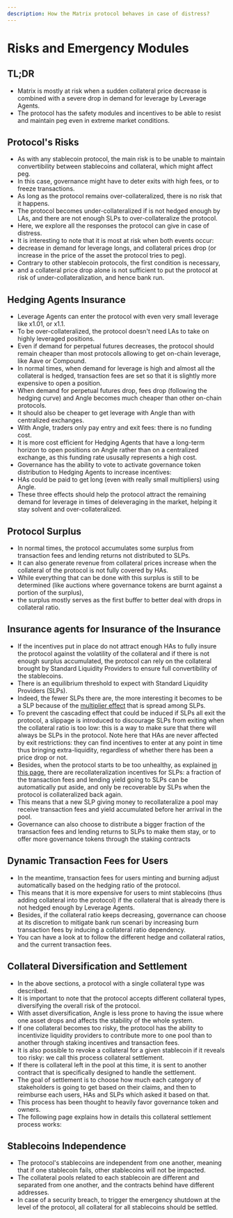 ```yaml
---
description: How the Matrix protocol behaves in case of distress?
---
```


# Risks and Emergency Modules

## TL;DR

- Matrix is mostly at risk when a sudden collateral price decrease is combined with a severe drop in demand for leverage by Leverage Agents.
- The protocol has the safety modules and incentives to be able to resist and maintain peg even in extreme market conditions.

## Protocol's Risks

- As with any stablecoin protocol, the main risk is to be unable to maintain convertibility between stablecoins and collateral, which might affect peg. 
- In this case, governance might have to deter exits with high fees, or to freeze transactions. 
- As long as the protocol remains over-collateralized, there is no risk that it happens.
- The protocol becomes under-collateralized if is not hedged enough by LAs, and there are not enough SLPs to over-collateralize the protocol.
- Here, we explore all the responses the protocol can give in case of distress. 
- It is interesting to note that it is most at risk when both events occur: 
- decrease in demand for leverage longs, and collateral prices drop \(or increase in the price of the asset the protocol tries to peg\). 
- Contrary to other stablecoin protocols, the first condition is necessary, 
- and a collateral price drop alone is not sufficient to put the protocol at risk of under-collateralization, and hence bank run.

## Hedging Agents Insurance

- Leverage Agents can enter the protocol with even very small leverage like x1.01, or x1.1. 
- To be over-collateralized, the protocol doesn't need LAs to take on highly leveraged positions.
- Even if demand for perpetual futures decreases, the protocol should remain cheaper than most protocols allowing to get on-chain leverage, like Aave or Compound. 
- In normal times, when demand for leverage is high and almost all the collateral is hedged, transaction fees are set so that it is slightly more expensive to open a position. 
- When demand for perpetual futures drop, fees drop \(following the hedging curve\) and Angle becomes much cheaper than other on-chain protocols.
- It should also be cheaper to get leverage with Angle than with centralized exchanges. 
- With Angle, traders only pay entry and exit fees: there is no funding cost. 
- It is more cost efficient for Hedging Agents that have a long-term horizon to open positions on Angle rather than on a centralized exchange, as this funding rate ususally represents a high cost.
- Governance has the ability to vote to activate governance token distribution to Hedging Agents to increase incentives: 
- HAs could be paid to get long \(even with really small multipliers\) using Angle.
- These three effects should help the protocol attract the remaining demand for leverage in times of deleveraging in the market, helping it stay solvent and over-collateralized.

## Protocol Surplus

- In normal times, the protocol accumulates some surplus from transaction fees and lending returns not distributed to SLPs. 
- It can also generate revenue from collateral prices increase when the collateral of the protocol is not fully covered by HAs.
- While everything that can be done with this surplus is still to be determined \(like auctions where governance tokens are burnt against a portion of the surplus\), 
- the surplus mostly serves as the first buffer to better deal with drops in collateral ratio.

## Insurance agents for Insurance of the Insurance

- If the incentives put in place do not attract enough HAs to fully insure the protocol against the volatility of the collateral and if there is not enough surplus accumulated, the protocol can rely on the collateral brought by Standard Liquidity Providers to ensure full convertibility of the stablecoins. 
- There is an equilibrium threshold to expect with Standard Liquidity Providers \(SLPs\). 
- Indeed, the fewer SLPs there are, the more interesting it becomes to be a SLP because of the [multiplier effect](https://docs.angle.money/concepts/standard-liquidity-providers#multiplier-effect) that is spread among SLPs.
- To prevent the cascading effect that could be induced if SLPs all exit the protocol, a slippage is introduced to discourage SLPs from exiting when the collateral ratio is too low: this is a way to make sure that there will always be SLPs in the protocol. Note here that HAs are never affected by exit restrictions: they can find incentives to enter at any point in time thus bringing extra-liquidity, regardless of whether there has been a price drop or not.
- Besides, when the protocol starts to be too unhealthy, as explained [in this page](../standard-liquidity-providers/), there are recollateralization incentives for SLPs: a fraction of the transaction fees and lending yield going to SLPs can be automatically put aside, and only be recoverable by SLPs when the protocol is collateralized back again. 
- This means that a new SLP giving money to recollateralize a pool may receive transaction fees and yield accumulated before her arrival in the pool.
- Governance can also choose to distribute a bigger fraction of the transaction fees and lending returns to SLPs to make them stay, or to offer more governance tokens through the staking contracts

## Dynamic Transaction Fees for Users

- In the meantime, transaction fees for users minting and burning adjust automatically based on the hedging ratio of the protocol. 
- This means that it is more expensive for users to mint stablecoins \(thus adding collateral into the protocol\) if the collateral that is already there is not hedged enough by Leverage Agents.
- Besides, if the collateral ratio keeps decreasing, governance can choose at its discretion to mitigate bank run scenari by increasing burn transaction fees by inducing a collateral ratio dependency.
- You can have a look at to follow the different hedge and collateral ratios, and the current transaction fees.

## Collateral Diversification and Settlement

- In the above sections, a protocol with a single collateral type was described. 
- It is important to note that the protocol accepts different collateral types, diversifying the overall risk of the protocol. 
- With asset diversification, Angle is less prone to having the issue where one asset drops and affects the stability of the whole system.
- If one collateral becomes too risky, the protocol has the ability to incentivize liquidity providers to contribute more to one pool than to another through staking incentives and transaction fees.
- It is also possible to revoke a collateral for a given stablecoin if it reveals too risky: we call this process collateral settlement. 
- If there is collateral left in the pool at this time, it is sent to another contract that is specifically designed to handle the settlement.
- The goal of settlement is to choose how much each category of stakeholders is going to get based on their claims, and then to reimburse each users, HAs and SLPs which asked it based on that. 
- This process has been thought to heavily favor governance token and owners.
- The following page explains how in details this collateral settlement process works:

## Stablecoins Independence

- The protocol's stablecoins are independent from one another, meaning that if one stablecoin fails, other stablecoins will not be impacted. 
- The collateral pools related to each stablecoin are different and separated from one another, and the contracts behind have different addresses.
- In case of a security breach, to trigger the emergency shutdown at the level of the protocol, all collateral for all stablecoins should be settled.
